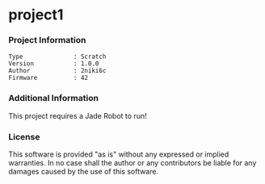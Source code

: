 project1
================



### Project Information
```
Type              : Scratch
Version           : 1.0.0
Author            : 2niki6c
Firmware          : 42
```

### Additional Information
This project requires a Jade Robot to run!

### License
This software is provided "as is" without any expressed or implied warranties.  In no case shall the author or any contributors be liable for any damages caused by the use of this software.

